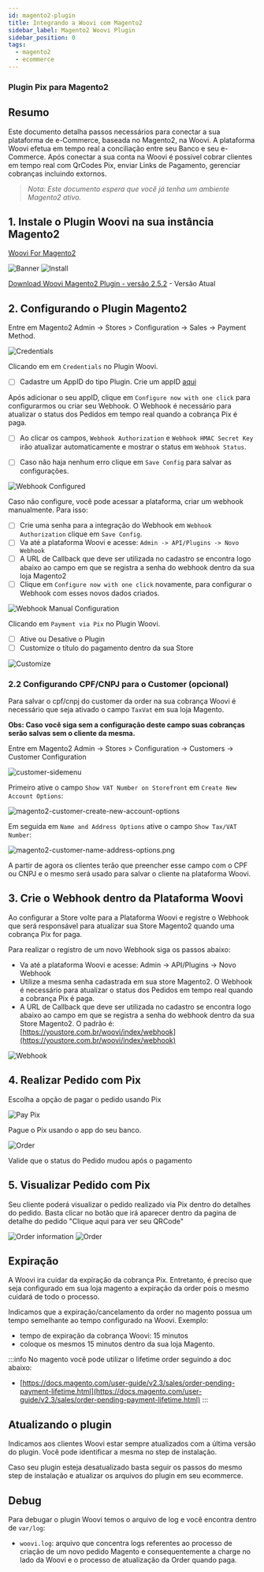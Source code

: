 ```yaml
---
id: magento2-plugin
title: Integrando a Woovi com Magento2
sidebar_label: Magento2 Woovi Plugin
sidebar_position: 0
tags:
  - magento2
  - ecommerce
---
```


### Plugin Pix para Magento2

## Resumo

Este documento detalha passos necessários para conectar a sua plataforma de e-Commerce, baseada no Magento2, na Woovi. A plataforma Woovi efetua em tempo real a conciliação entre seu Banco e seu e-Commerce.
Após conectar a sua conta na Woovi é possível cobrar clientes em tempo real com QrCodes Pix, enviar Links de Pagamento, gerenciar cobranças incluindo extornos.

> _Nota: Este documento espera que você já tenha um ambiente Magento2 ativo._

## 1. Instale o Plugin Woovi na sua instância Magento2

[Woovi For Magento2](https://marketplace.magento.com/woovi-pix.html)

![Banner](./__assets__/magento2-banner.png)
![Install](./__assets__/magento2-marketplace-search.png)

[Download Woovi Magento2 Plugin - versão 2.5.2](pathname:///magento2/woovi_pix.2.5.2.zip) - Versão Atual

## 2. Configurando o Plugin Magento2

Entre em Magento2 Admin -> Stores > Configuration -> Sales -> Payment Method.

![Credentials](./__assets__/magento2-credentials.png)

Clicando em em `Credentials` no Plugin Woovi.

- [ ] Cadastre um AppID do tipo Plugin. Crie um appID [aqui](../../apis/api-getting-started.md)

Após adicionar o seu appID, clique em `Configure now with one click` para configurarmos ou criar seu Webhook. O Webhook é necessário para atualizar o status dos Pedidos em tempo real quando a cobrança Pix é paga.

- [ ] Ao clicar os campos, `Webhook Authorization` e `Webhook HMAC Secret Key` irão atualizar automaticamente e mostrar o status em `Webhook Status`.

- [ ] Caso não haja nenhum erro clique em `Save Config` para salvar as configurações.

![Webhook Configured](./__assets__/magento2-webhook-configured.png)

Caso não configure, você pode acessar a plataforma, criar um webhook manualmente. Para isso:

- [ ] Crie uma senha para a integração do Webhook em `Webhook Authorization` clique em `Save Config`.
- [ ] Va até a plataforma Woovi e acesse: `Admin -> API/Plugins -> Novo Webhook`
- [ ] A URL de Callback que deve ser utilizada no cadastro se encontra logo abaixo ao campo em que se registra a senha do webhook dentro da sua loja Magento2
- [ ] Clique em `Configure now with one click` novamente, para configurar o Webhook com esses novos dados criados.

![Webhook Manual Configuration](./__assets__/magento2-new-webhook.png)

Clicando em `Payment via Pix` no Plugin Woovi.

- [ ] Ative ou Desative o Plugin
- [ ] Customize o título do pagamento dentro da sua Store

![Customize](./__assets__/magento2-customize.png)

### 2.2 Configurando CPF/CNPJ para o Customer (opcional)

Para salvar o cpf/cnpj do customer da order na sua cobrança Woovi é necessário que seja ativado o campo `TaxVat` em sua loja Magento.

**Obs: Caso você siga sem a configuração deste campo suas cobranças serão salvas sem o cliente da mesma.**

Entre em Magento2 Admin -> Stores > Configuration -> Customers -> Customer Configuration

![customer-sidemenu](./__assets__/magento2-customer-sidemenu.png)

Primeiro ative o campo `Show VAT Number on Storefront` em `Create New Account Options`:

![magento2-customer-create-new-account-options](./__assets__/magento2-customer-create-new-account-options.png)

Em seguida em `Name and Address Options` ative o campo `Show Tax/VAT Number`:

![magento2-customer-name-address-options.png](./__assets__/magento2-customer-name-address-options.png)

A partir de agora os clientes terão que preencher esse campo com o CPF ou CNPJ e o mesmo será usado para salvar o cliente na plataforma Woovi.

## 3. Crie o Webhook dentro da Plataforma Woovi

Ao configurar a Store volte para a Plataforma Woovi e registre o Webhook que será responsável para atualizar sua Store Magento2 quando uma cobrança Pix for paga.

Para realizar o registro de um novo Webhook siga os passos abaixo:

- Va até a plataforma Woovi e acesse: Admin -> API/Plugins -> Novo Webhook
- Utilize a mesma senha cadastrada em sua store Magento2. O Webhook é necessário para atualizar o status dos Pedidos em tempo real quando a cobrança Pix é paga.
- A URL de Callback que deve ser utilizada no cadastro se encontra logo abaixo ao campo em que se registra a senha do webhook dentro da sua Store Magento2. O padrão é: [https://youstore.com.br/woovi/index/webhook](https://youstore.com.br/woovi/index/webhook)

![Webhook](./__assets__/magento2-webhook-configuration.png)

## 4. Realizar Pedido com Pix

Escolha a opção de pagar o pedido usando Pix

![Pay Pix](./__assets__/magento2-checkout-cart.png)

Pague o Pix usando o app do seu banco.

![Order](./__assets__/magento2-order.png)

Valide que o status do Pedido mudou após o pagamento

## 5. Visualizar Pedido com Pix

Seu cliente poderá visualizar o pedido realizado via Pix dentro do detalhes do pedido. Basta clicar no botão que irá aparecer dentro da pagina de detalhe do pedido "Clique aqui para ver seu QRCode"

![Order information](./__assets__/magento2-order-info.png)
![Order](./__assets__/magento2-order-detail.png)

## Expiração

A Woovi ira cuidar da expiração da cobrança Pix. Entretanto, é preciso que seja configurado em sua loja magento a expiração da order pois o mesmo cuidará de todo o processo.

Indicamos que a expiração/cancelamento da order no magento possua um tempo semelhante ao tempo configurado na Woovi. Exemplo:

- tempo de expiração da cobrança Woovi: 15 minutos
- coloque os mesmos 15 minutos dentro da sua loja Magento.

:::info
No magento você pode utilizar o lifetime order seguindo a doc abaixo:

- [https://docs.magento.com/user-guide/v2.3/sales/order-pending-payment-lifetime.html](https://docs.magento.com/user-guide/v2.3/sales/order-pending-payment-lifetime.html)
  :::

## Atualizando o plugin

Indicamos aos clientes Woovi estar sempre atualizados com a última versão do plugin. Você pode identificar a mesma no step de instalação.

Caso seu plugin esteja desatualizado basta seguir os passos do mesmo step de instalação e atualizar os arquivos do plugin em seu ecommerce.

## Debug

Para debugar o plugin Woovi temos o arquivo de log e você encontra dentro de `var/log`:

- `woovi.log`: arquivo que concentra logs referentes ao processo de criação de um novo pedido Magento e consequentemente a charge no lado da Woovi e o processo de atualização da Order quando paga.
